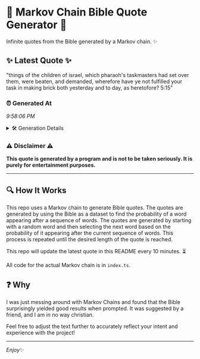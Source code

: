 # 📖 Markov Chain Bible Quote Generator 📖

Infinite quotes from the Bible generated by a Markov chain. ✨

## ✨ Latest Quote ✨
"things of the children of israel, which pharaoh's taskmasters had set over them, were beaten, and demanded, wherefore have ye not fulfilled your task in making brick both yesterday and to day, as heretofore? 5:15"

### ⏰ Generated At
*9:58:06 PM*

<details>
    <summary>🛠️ Generation Details</summary>
    <p>
        <strong>🌱 Seed:</strong> things<br>
        <strong>🔄 Iterations:</strong> 34<br>
        <strong>📜 Context History:</strong><br>[ things ]: of<br>[ things, of ]: the<br>[ things, of, the ]: children<br>[ things, of, the, children ]: of<br>[ things, of, the, children, of ]: israel,<br>[ things, of, the, children, of, israel, ]: which<br>[ of, the, children, of, israel,, which ]: pharaoh's<br>[ the, children, of, israel,, which, pharaoh's ]: taskmasters<br>[ children, of, israel,, which, pharaoh's, taskmasters ]: had<br>[ of, israel,, which, pharaoh's, taskmasters, had ]: set<br>[ israel,, which, pharaoh's, taskmasters, had, set ]: over<br>[ which, pharaoh's, taskmasters, had, set, over ]: them,<br>[ pharaoh's, taskmasters, had, set, over, them, ]: were<br>[ taskmasters, had, set, over, them,, were ]: beaten,<br>[ had, set, over, them,, were, beaten, ]: and<br>[ set, over, them,, were, beaten,, and ]: demanded,<br>[ over, them,, were, beaten,, and, demanded, ]: wherefore<br>[ them,, were, beaten,, and, demanded,, wherefore ]: have<br>[ were, beaten,, and, demanded,, wherefore, have ]: ye<br>[ beaten,, and, demanded,, wherefore, have, ye ]: not<br>[ and, demanded,, wherefore, have, ye, not ]: fulfilled<br>[ demanded,, wherefore, have, ye, not, fulfilled ]: your<br>[ wherefore, have, ye, not, fulfilled, your ]: task<br>[ have, ye, not, fulfilled, your, task ]: in<br>[ ye, not, fulfilled, your, task, in ]: making<br>[ not, fulfilled, your, task, in, making ]: brick<br>[ fulfilled, your, task, in, making, brick ]: both<br>[ your, task, in, making, brick, both ]: yesterday<br>[ task, in, making, brick, both, yesterday ]: and<br>[ in, making, brick, both, yesterday, and ]: to<br>[ making, brick, both, yesterday, and, to ]: day,<br>[ brick, both, yesterday, and, to, day, ]: as<br>[ both, yesterday, and, to, day,, as ]: heretofore?<br>[ yesterday, and, to, day,, as, heretofore? ]: 5:15<br>
    </p>
</details>

### ⚠️ Disclaimer ⚠️
**This quote is generated by a program and is not to be taken seriously. It is purely for entertainment purposes.**

---

## 🔍 How It Works

This repo uses a Markov chain to generate Bible quotes. The quotes are generated by using the Bible as a dataset to find the probability of a word appearing after a sequence of words. The quotes are generated by starting with a random word and then selecting the next word based on the probability of it appearing after the current sequence of words. This process is repeated until the desired length of the quote is reached.

This repo will update the latest quote in this README every 10 minutes. ⏳

All code for the actual Markov chain is in `index.ts`.

## ❓ Why

I was just messing around with Markov Chains and found that the Bible surprisingly yielded good results when prompted. 
It was suggested by a friend, and I am in no way christian.

Feel free to adjust the text further to accurately reflect your intent and experience with the project!

---

*Enjoy*✨
